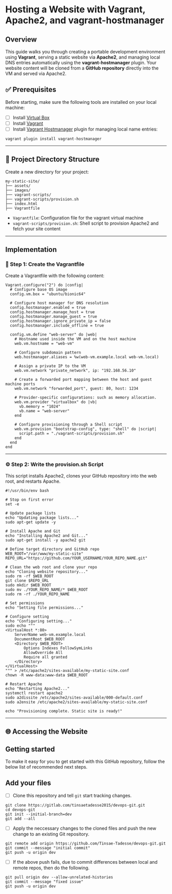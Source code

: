 # Hosting a Website with Vagrant, Apache2, and vagrant-hostmanager

## Overview
This guide walks you through creating a portable development environment using **Vagrant**, serving a static website via **Apache2**, and managing local DNS entries automatically using the **vagrant-hostmanager** plugin. Your website content will be cloned from a **GitHub repository** directly into the VM and served via Apache2.

## ✅ Prerequisites
Before starting, make sure the following tools are installed on your local machine:
- [ ] Install [Virtual Box](https://www.virtualbox.org/wiki/Downloads)
- [ ] Install [Vagrant](https://developer.hashicorp.com/vagrant/install)
- [ ] Install [Vagrant Hostmanager](https://github.com/devopsgroup-io/vagrant-hostmanager) plugin for managing local name entries:
```
vagrant plugin install vagrant-hostmanager
```

---

## 📁 Project Directory Structure
Create a new directory for your project:
```
my-static-site/
├── assets/
├── images/
├── vagrant-scripts/
├── vagrant-scripts/provision.sh
├── index.html
├── Vagrantfile
```
- `Vagrantfile`: Configuration file for the vagrant virtual machine
- `vagrant-scripts/provision.sh`: Shell script to provision Apache2 and fetch your site content

---

## Implementation
### 🔧 Step 1: Create the Vagrantfile
Create a Vagrantfile with the following content:
```
Vagrant.configure("2") do |config|
  # Configure base OS image
  config.vm.box = "ubuntu/bionic64"

  # Configure host manager for DNS resolution 
  config.hostmanager.enabled = true
  config.hostmanager.manage_host = true
  config.hostmanager.manage_guest = true
  config.hostmanager.ignore_private_ip = false
  config.hostmanager.include_offline = true
  
  config.vm.define "web-server" do |web|
    # Hostname used inside the VM and on the host machine
    web.vm.hostname = "web-vm"
    
    # Configure subdomain pattern
    web.hostmanager.aliases = %w(web-vm.example.local web-vm.local)
    
    # Assign a private IP to the VM
    web.vm.network "private_network", ip: "192.168.56.10"
    
    # Create a forwarded port mapping between the host and guest machine ports
    web.vm.network "forwarded_port", guest: 80, host: 1234
    
    # Provider-specific configurations: such as memory allocation.
    web.vm.provider "virtualbox" do |vb|
      vb.memory = "1024"
      vb.name = "web-server"
    end

    # Configure provisioning through a Shell script
    web.vm.provision "bootstrap-config", type: "shell" do |script|
      script.path = "./vagrant-scripts/provision.sh"
    end
  end
end
```

---

### ⚙️ Step 2: Write the provision.sh Script
This script installs Apache2, clones your GitHub repository into the web root, and restarts Apache.
```
#!/usr/bin/env bash

# Stop on first error
set -e

# Update package lists
echo "Updating package lists..."
sudo apt-get update -y

# Install Apache and Git
echo "Installing Apache2 and Git..."
sudo apt-get install -y apache2 git

# Define target directory and GitHub repo
WEB_ROOT="/var/www/my-static-site"
REPO_URL="https://github.com/YOUR_USERNAME/YOUR_REPO_NAME.git"

# Clean the web root and clone your repo
echo "Cloning website repository..."
sudo rm -rf $WEB_ROOT
git clone $REPO_URL
sudo mkdir $WEB_ROOT
sudo mv ./YOUR_REPO_NAME/* $WEB_ROOT
sudo rm -rf ./YOUR_REPO_NAME

# Set permissions
echo "Setting file permissions..."

# Configure setting
echo "Configuring setting..."
sudo echo """
<VirtualHost *:80>
    ServerName web-vm.example.local
    DocumentRoot $WEB_ROOT
    <Directory $WEB_ROOT>
        Options Indexes FollowSymLinks
        AllowOverride All
        Require all granted
    </Directory>
</VirtualHost>
""" > /etc/apache2/sites-available/my-static-site.conf
chown -R www-data:www-data $WEB_ROOT

# Restart Apache
echo "Restarting Apache2..."
systemctl restart apache2
sudo a2dissite /etc/apache2/sites-available/000-default.conf
sudo a2ensite /etc/apache2/sites-available/my-static-site.conf

echo "Provisioning complete. Static site is ready!"
```

---

## 🌐 Accessing the Website

## Getting started

To make it easy for you to get started with this GitHub repository, follow the below list of recommended next steps.

## Add your files

- [ ] Clone this repository and tell `git` start tracking changes.
```
git clone https://gitlab.com/tinsaetadesse2015/devops-git.git
cd devops-git
git init --initial-branch=dev
git add --all
```
- [ ] Apply the neccessary changes to the cloned files and push the new change to an existing Git repository.
```
git remote add origin https://github.com/Tinsae-Tadesse/devops-git.git
git commit --message "initial commit"
git push -u origin dev
```
- [ ] If the above push fails, due to commit differences between local and remote repos, then do the following.
```
git pull origin dev --allow-unrelated-histories
git commit --message "fixed issue"
git push -u origin dev
```


